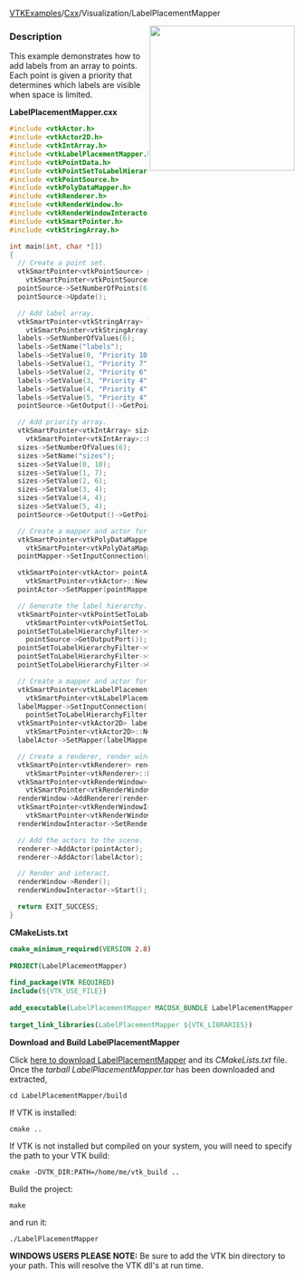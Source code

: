 [VTKExamples](Home)/[Cxx](Cxx)/Visualization/LabelPlacementMapper

<img align="right" src="https://github.com/lorensen/VTKExamples/raw/master/Testing/Baseline/Visualization/TestLabelPlacementMapper.png" width="256" />

### Description
This example demonstrates how to add labels from an array to points. Each point is given a priority that determines which labels are visible when space is limited.

**LabelPlacementMapper.cxx**
```c++
#include <vtkActor.h>
#include <vtkActor2D.h>
#include <vtkIntArray.h>
#include <vtkLabelPlacementMapper.h>
#include <vtkPointData.h>
#include <vtkPointSetToLabelHierarchy.h>
#include <vtkPointSource.h>
#include <vtkPolyDataMapper.h>
#include <vtkRenderer.h>
#include <vtkRenderWindow.h>
#include <vtkRenderWindowInteractor.h>
#include <vtkSmartPointer.h>
#include <vtkStringArray.h>

int main(int, char *[])
{
  // Create a point set.
  vtkSmartPointer<vtkPointSource> pointSource =
    vtkSmartPointer<vtkPointSource>::New();
  pointSource->SetNumberOfPoints(6);
  pointSource->Update();

  // Add label array.
  vtkSmartPointer<vtkStringArray> labels =
    vtkSmartPointer<vtkStringArray>::New();
  labels->SetNumberOfValues(6);
  labels->SetName("labels");
  labels->SetValue(0, "Priority 10");
  labels->SetValue(1, "Priority 7");
  labels->SetValue(2, "Priority 6");
  labels->SetValue(3, "Priority 4");
  labels->SetValue(4, "Priority 4");
  labels->SetValue(5, "Priority 4");
  pointSource->GetOutput()->GetPointData()->AddArray(labels);

  // Add priority array.
  vtkSmartPointer<vtkIntArray> sizes =
    vtkSmartPointer<vtkIntArray>::New();
  sizes->SetNumberOfValues(6);
  sizes->SetName("sizes");
  sizes->SetValue(0, 10);
  sizes->SetValue(1, 7);
  sizes->SetValue(2, 6);
  sizes->SetValue(3, 4);
  sizes->SetValue(4, 4);
  sizes->SetValue(5, 4);
  pointSource->GetOutput()->GetPointData()->AddArray(sizes);

  // Create a mapper and actor for the points.
  vtkSmartPointer<vtkPolyDataMapper> pointMapper =
    vtkSmartPointer<vtkPolyDataMapper>::New();
  pointMapper->SetInputConnection(pointSource->GetOutputPort());

  vtkSmartPointer<vtkActor> pointActor =
    vtkSmartPointer<vtkActor>::New();
  pointActor->SetMapper(pointMapper);

  // Generate the label hierarchy.
  vtkSmartPointer<vtkPointSetToLabelHierarchy> pointSetToLabelHierarchyFilter =
    vtkSmartPointer<vtkPointSetToLabelHierarchy>::New();
  pointSetToLabelHierarchyFilter->SetInputConnection(
    pointSource->GetOutputPort());
  pointSetToLabelHierarchyFilter->SetLabelArrayName("labels");
  pointSetToLabelHierarchyFilter->SetPriorityArrayName("sizes");
  pointSetToLabelHierarchyFilter->Update();

  // Create a mapper and actor for the labels.
  vtkSmartPointer<vtkLabelPlacementMapper> labelMapper =
    vtkSmartPointer<vtkLabelPlacementMapper>::New();
  labelMapper->SetInputConnection(
    pointSetToLabelHierarchyFilter->GetOutputPort());
  vtkSmartPointer<vtkActor2D> labelActor =
    vtkSmartPointer<vtkActor2D>::New();
  labelActor->SetMapper(labelMapper);

  // Create a renderer, render window, and interactor.
  vtkSmartPointer<vtkRenderer> renderer =
    vtkSmartPointer<vtkRenderer>::New();
  vtkSmartPointer<vtkRenderWindow> renderWindow =
    vtkSmartPointer<vtkRenderWindow>::New();
  renderWindow->AddRenderer(renderer);
  vtkSmartPointer<vtkRenderWindowInteractor> renderWindowInteractor =
    vtkSmartPointer<vtkRenderWindowInteractor>::New();
  renderWindowInteractor->SetRenderWindow(renderWindow);

  // Add the actors to the scene.
  renderer->AddActor(pointActor);
  renderer->AddActor(labelActor);

  // Render and interact.
  renderWindow->Render();
  renderWindowInteractor->Start();

  return EXIT_SUCCESS;
}
```
**CMakeLists.txt**
```cmake
cmake_minimum_required(VERSION 2.8)
 
PROJECT(LabelPlacementMapper)
 
find_package(VTK REQUIRED)
include(${VTK_USE_FILE})
 
add_executable(LabelPlacementMapper MACOSX_BUNDLE LabelPlacementMapper.cxx)
 
target_link_libraries(LabelPlacementMapper ${VTK_LIBRARIES})
```

**Download and Build LabelPlacementMapper**

Click [here to download LabelPlacementMapper](https://github.com/lorensen/VTKWikiExamplesTarballs/raw/master/LabelPlacementMapper.tar) and its *CMakeLists.txt* file.
Once the *tarball LabelPlacementMapper.tar* has been downloaded and extracted,
```
cd LabelPlacementMapper/build 
```
If VTK is installed:
```
cmake ..
```
If VTK is not installed but compiled on your system, you will need to specify the path to your VTK build:
```
cmake -DVTK_DIR:PATH=/home/me/vtk_build ..
```
Build the project:
```
make
```
and run it:
```
./LabelPlacementMapper
```
**WINDOWS USERS PLEASE NOTE:** Be sure to add the VTK bin directory to your path. This will resolve the VTK dll's at run time.

